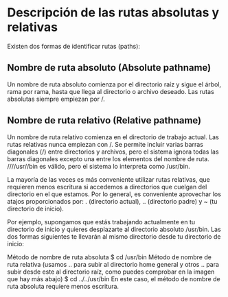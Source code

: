 # Descripción de las rutas absolutas y relativas

Existen dos formas de identificar rutas (paths):

## Nombre de ruta absoluto (Absolute pathname)
Un nombre de ruta absoluto comienza por el directorio raíz y sigue el árbol, rama por rama, hasta que llega al directorio o archivo deseado. Las rutas absolutas siempre empiezan por /.

## Nombre de ruta relativo (Relative pathname)
Un nombre de ruta relativo comienza en el directorio de trabajo actual. Las rutas relativas nunca empiezan con /.
Se permite incluir varias barras diagonales (/) entre directorios y archivos, pero el sistema ignora todas las barras diagonales excepto una entre los elementos del nombre de ruta. ////usr//bin es válido, pero el sistema lo interpreta como /usr/bin.

La mayoría de las veces es más conveniente utilizar rutas relativas, que requieren menos escritura si accedemos a directorios que cuelgan del directorio en el que estamos. Por lo general, es conveniente aprovechar los atajos proporcionados por: . (directorio actual), .. (directorio padre) y ~ (tu directorio de inicio).

Por ejemplo, supongamos que estás trabajando actualmente en tu directorio de inicio y quieres desplazarte al directorio absoluto /usr/bin. Las dos formas siguientes te llevarán al mismo directorio desde tu directorio de inicio:

Método de nombre de ruta absoluta
$ cd /usr/bin
Método de nombre de ruta relativa (usamos .. para subir al directorio home general y otros .. para subir desde este al directorio raíz, como puedes comprobar en la imagen que hay más abajo)
$ cd ../../usr/bin
En este caso, el método de nombre de ruta absoluta requiere menos escritura.